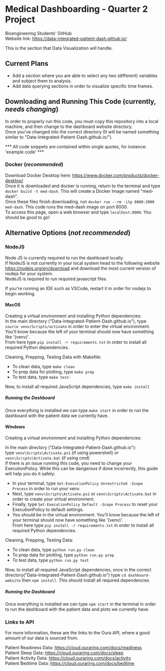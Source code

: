 # Medical Dashboarding - Quarter 2 Project

Bioengineering Students' GitHub
<br> Website link: https://data-integrated-patient-dash.github.io/

This is the section that Data Visualization will handle. 

## Current Plans
- Add a section where you are able to select any two (different) variables and subject them to analysis.<br>
- Add data querying sections in order to visualize specific time frames.


## Downloading and Running This Code (currently, *needs changing*)
In order to properly run this code, you must copy this repository into a local machine, and then change to the dashboard website directory. <br>Once you've changed into the correct directory (It will be named something similar to "Data-Integrated-Patient-Dash.github.io/"). <br>

 *** All code snippets are contained within single quotes, for instance: 'example code' ***

### Docker (*recommended*)
Download Docker Desktop here: https://www.docker.com/products/docker-desktop/ <br>
Once it is downloaded and docker is running, return to the terminal and type `docker build -t med-dash`. This will create a Docker Image named "med-dash".<br>
Once these files finish downloading, run `docker run --rm -itp 8000:3000 med-dash`. This code runs the med-dash image on port 8000. <br>
To access this page, open a web browser and type `localhost:8000`. You should be good to go!<br>

## Alternative Options (*not recommended*) 
### NodeJS
Node JS is currently required to run the dashboard locally. <br> If NodeJS is not currently in your local system head to the following website https://nodejs.org/en/download and download the most current version of nodejs for your system.<br> 
NodeJS is required to run required javascript files.<br>

If you're running an IDE such as VSCode, restart it in order for nodejs to begin working. <br>

#### MacOS
Creating a virtual environment and installing Python dependencies:<br>
In the main directory ("Data-Integrated-Patient-Dash.github.io"), type `source venv/Scripts/activate` in order to enter the virtual environment.<br>  You'll know because the left of your terminal should now have something like '(venv)'.<br>
From here type `pip install -r requirements.txt` in order to install all required Python dependencies. <br>

Cleaning, Prepping, Testing Data with Makefile:<br>
- To clean data, type `make clean`
- To prep data for plotting, type `make prep`
- To test data, type `make test-`

Now, to install all required JavaScript dependencies, type `make install` <br>

##### Running the Dashboard
Once everything is installed we can type `make start` in order to run the dashboard with the patient data we currently have. <br>

#### Windows
Creating a virtual environment and installing Python dependencies:<br>


In the main directory ("Data-Integrated-Patient-Dash.github.io"):<br> type `venv\Scripts\Activate.ps1` (if using powershell) or `venv\Scripts\Activate.bat` (if using cmd) <br>
If there is an issue running this code, you need to change your ExecutionPolicy. While this can be dangerous if done incorrectly, this guide will help you do it safely: <br>
- In your terminal, type `Set-ExecutionPolicy Unrestricted -Scope Process` in order to run your venv.
- Next, type `venv\Scripts\Activate.ps1` or `venv\Scripts\Activate.bat` in order to create your virtual environment.
- Finally, type `Set-ExecutionPolicy Default -Scope Process` to reset your ExecutionPolicy to default settings.
- You should be in the virtual environment. You'll know because the left of your terminal should now have something like '(venv)'. <br>
From here type `pip install -r requirements.txt` in order to install all required Python dependencies. <br>

Cleaning, Prepping, Testing Data:<br>
- To clean data, type `python run.py clean`
- To prep data for plotting, type `python run.py prep`
- To test data, type `python run.py test`

Now, to install all required JavaScript dependencies, once in the correct directory("Data-Integrated-Patient-Dash.github.io") type `cd dashboard-website` then `npm install`. This should install all required dependencies <br>

##### Running the Dashboard 
Once everything is installed we can type `npm start` in the terminal in order to run the dashboard with the patient data and plots we currently have.<br>


### Links to API
For more information, these are the links to the Oura API, where a good amount of our data is sourced from. 

Patient Readiness Data: https://cloud.ouraring.com/docs/readiness <br>
Patient Sleep Data: https://cloud.ouraring.com/docs/sleep <br>
Patient Activity Data: https://cloud.ouraring.com/docs/activity <br>
Patient Bedtime Data: https://cloud.ouraring.com/docs/bedtime <br>


